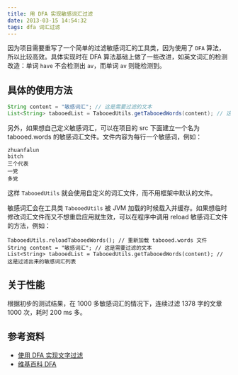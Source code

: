 ```yaml
---
title: 用 DFA 实现敏感词汇过滤
date: 2013-03-15 14:54:32
tags: dfa 词汇过滤
---
```


因为项目需要重写了一个简单的过滤敏感词汇的工具类，因为使用了 `DFA` 算法，所以比较高效。具体实现时在 DFA 算法基础上做了一些改进，如英文词汇的检测改造：单词 `have` 不会检测出 `av`，而单词 `av` 则能检测到。

<!--more-->

## 具体的使用方法

```java
String content = "敏感词汇"; // 这是需要过滤的文本
List<String> tabooedList = TabooedUtils.getTabooedWords(content); // 这是过滤出来的敏感词汇列表
```

另外，如果想自己定义敏感词汇，可以在项目的 src 下面建立一个名为 tabooed.words 的敏感词汇文件。文件内容为每行一个敏感词，例如：

```
zhuanfalun
bitch
三个代表
一党
多党
```

这样 `TabooedUtils` 就会使用自定义的词汇文件，而不用框架中默认的文件。

敏感词汇会在工具类 `TabooedUtils` 被 JVM 加载的时候载入并缓存。如果想临时修改词汇文件而又不想重启应用就生效，可以在程序中调用 reload 敏感词汇文件的方法，例如：

```
TabooedUtils.reloadTabooedWords(); // 重新加载 tabooed.words 文件
String content = "敏感词汇"; // 这是需要过滤的文本
List<String> tabooedList = TabooedUtils.getTabooedWords(content); // 这是过滤出来的敏感词汇列表
```

## 关于性能

根据初步的测试结果，在 1000 多敏感词汇的情况下，连续过滤 1378 字的文章 1000 次，耗时 200 ms 多。

## 参考资料

- [使用 DFA 实现文字过滤](http://www.iteye.com/topic/336577/)
- [维基百科 DFA](https://zh.wikipedia.org/wiki/dfa)
